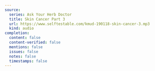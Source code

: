 ```yaml
---
source:
  series: Ask Your Herb Doctor
  title: Skin Cancer Part 3
  url: https://www.selftestable.com/kmud-190118-skin-cancer-3.mp3
  kind: audio
completion:
  content: false
  content-verified: false
  mentions: false
  issues: false
  notes: false
  timestamps: false
---
```

